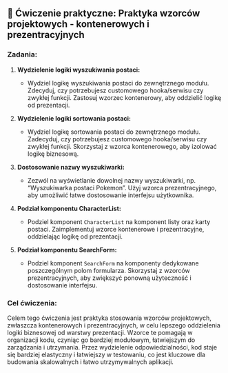 ## 💪 Ćwiczenie praktyczne: Praktyka wzorców projektowych - kontenerowych i prezentracyjnych

### Zadania:

1. **Wydzielenie logiki wyszukiwania postaci:**

   - Wydziel logikę wyszukiwania postaci do zewnętrznego modułu. Zdecyduj, czy potrzebujesz customowego hooka/serwisu czy zwykłej funkcji. Zastosuj wzorzec kontenerowy, aby oddzielić logikę od prezentacji.

2. **Wydzielenie logiki sortowania postaci:**

   - Wydziel logikę sortowania postaci do zewnętrznego modułu. Zadecyduj, czy potrzebujesz customowego hooka/serwisu czy zwykłej funkcji. Skorzystaj z wzorca kontenerowego, aby izolować logikę biznesową.

3. **Dostosowanie nazwy wyszukiwarki:**

   - Zezwól na wyświetlanie dowolnej nazwy wyszukiwarki, np. “Wyszukiwarka postaci Pokemon”. Użyj wzorca prezentracyjnego, aby umożliwić łatwe dostosowanie interfejsu użytkownika.

4. **Podział komponentu CharacterList:**

   - Podziel komponent `CharacterList` na komponent listy oraz karty postaci. Zaimplementuj wzorce kontenerowe i prezentracyjne, oddzielając logikę od prezentacji.

5. **Podział komponentu SearchForm:**
   - Podziel komponent `SearchForm` na komponenty dedykowane poszczególnym polom formularza. Skorzystaj z wzorców prezentracyjnych, aby zwiększyć ponowną użyteczność i dostosowanie interfejsu.

### Cel ćwiczenia:

Celem tego ćwiczenia jest praktyka stosowania wzorców projektowych, zwłaszcza kontenerowych i prezentracyjnych, w celu lepszego oddzielenia logiki biznesowej od warstwy prezentacji. Wzorce te pomagają w organizacji kodu, czyniąc go bardziej modułowym, łatwiejszym do zarządzania i utrzymania. Przez wydzielenie odpowiedzialności, kod staje się bardziej elastyczny i łatwiejszy w testowaniu, co jest kluczowe dla budowania skalowalnych i łatwo utrzymywalnych aplikacji.

